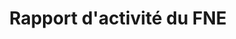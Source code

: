 ---
title: Rapport d'activité du FNE
publishDate: 2019-10-02 00:00:00
img: /celiapommier/assets/couverture RA FNEN.jpg
img_alt: Couverture RA CREPAN
description: |
  Proposition de couverture pour le rapport d'activité.
tags:
  - Création graphique
  - Première page - Couverture 
---